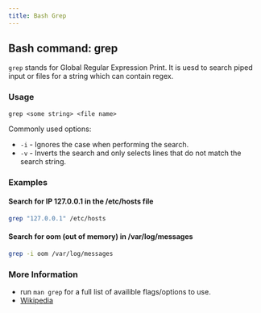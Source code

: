 ```yaml
---
title: Bash Grep
---
```

 ## Bash command: grep
 `grep` stands for Global Regular Expression Print. It is uesd to search piped input or files for a string which can contain regex.
 
 ### Usage
 ```
 grep <some string> <file name>
 ```
 
 Commonly used options:
 * `-i` - Ignores the case when performing the search.
 * `-v` - Inverts the search and only selects lines that do not match the search string.
 
 ### Examples
 #### Search for IP 127.0.0.1 in the /etc/hosts file
 ```bash
 grep "127.0.0.1" /etc/hosts
 ```
 
 #### Search for oom (out of memory) in /var/log/messages
 ```bash
 grep -i oom /var/log/messages
 ```
 
 ### More Information
 * run `man grep` for a full list of availible flags/options to use.
 * [Wikipedia](https://en.wikipedia.org/wiki/Grep)
